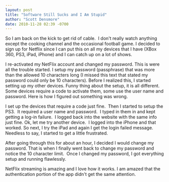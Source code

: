 ```yaml
---
layout: post
title: "Software Still Sucks and I Am Stupid"
author: "Scott Densmore"
date: 2010-11-28 02:39 -0700
---
```


So I am back on the kick to get rid of cable.  I don't really watch anything except the cooking channel and the occasional football game. I decided to sign up for Netflix since I can put this on all my devices that I have (XBox 360, PS3, iPad, iPhone) and I can catch up on a lot of shows.

I re-activated my NetFlix account and changed my password. This is were all the trouble started. I setup my password (passphrase) that was more than the allowed 10 characters long (I missed this text that stated my password could only be 10 characters). Before I realized this, I started setting up my other devices. Funny thing about the setup, it is all different. Some devices require a code to activate them, some use the user name and password. Here is how I figured out something was wrong.

I set up the devices that require a code just fine.  Then I started to setup the PS3.  It required a user name and password.  I typed in them in and kept getting a log-in failure.  I logged back into the website with the same info just fine. Ok, let me try another device.  I logged into the iPhone and that worked. So next, I try the iPad and again I get the login failed message. Needless to say, I started to get a little frustrated.

After going through this for about an hour, I decided I would change my password. That is when I finally went back to change my password and notice the 10 character limit.  Once I changed my password, I got everything setup and running flawlessly.

NetFlix streaming is amazing and I love how it works. I am amazed that the authentication portion of the app didn't get the same attention.